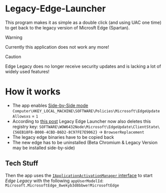 # Legacy-Edge-Launcher
This program makes it as simple as a double click (and using UAC one time) to get back to the legacy version of Microsft Edge (Spartan).   

> [!WARNING]
> Currently this application does not work any more!

> [!CAUTION]
> Edge Legacy does no longer receive security updates and is lacking a lot of widely used features!

# How it works
 - The app enables [Side-by-Side mode](https://docs.microsoft.com/en-us/deployedge/microsoft-edge-sysupdate-access-old-edge#side-by-side-experience-with-microsoft-edge-stable-channel-and-microsoft-edge-legacy)
`Computer\HKEY_LOCAL_MACHINE\SOFTWARE\Policies\Microsoft\EdgeUpdate`   
`Allowsxs` = `1`   
 - According to [this post](https://techcommunity.microsoft.com/t5/discussions/microsoft-edge-legacy/m-p/1624481/highlight/true#M34656) Legacy Edge Launcher now also deletes this registry key: `SOFTWARE\WOW6432Node\Microsoft\EdgeUpdate\ClientState\{56EB18F8-B008-4CBD-B6D2-8C97FE7E9062}` -> `BrowserReplacement`  
 - The legacy edge binaries have to be copied back
 - The new edge has to be uninstalled (Beta Chromium & Legacy Version may be installed side-by-side)
   
## Tech Stuff
Then the app uses the [`IApplicationActivationManager` interface](https://docs.microsoft.com/en-us/windows/win32/api/shobjidl_core/nn-shobjidl_core-iapplicationactivationmanager) to start <i>Edge Legacy</i> with the following `appUserModelId`: `Microsoft.MicrosoftEdge_8wekyb3d8bbwe!MicrosoftEdge`
